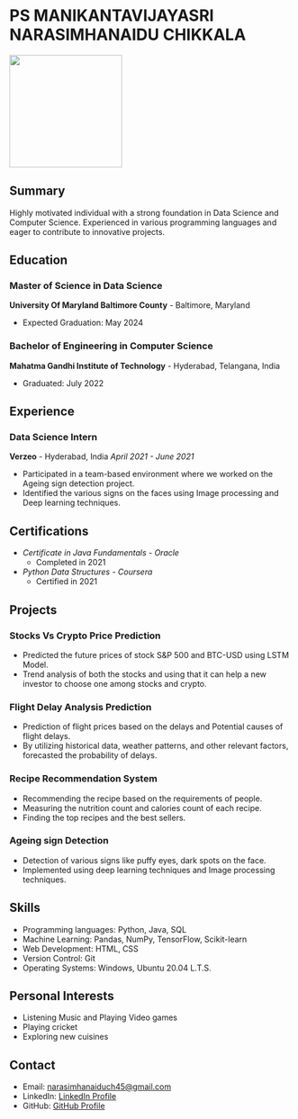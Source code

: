 
# PS MANIKANTAVIJAYASRI NARASIMHANAIDU CHIKKALA
<img src="https://github.com/narasimhachikkala/UMBC-DATA606-FALL2023-THURSDAY/assets/75675597/9df4a56c-1f2e-4e80-b9f2-691d3bab874c" width="200" height="200">


## Summary
Highly motivated individual with a strong foundation in Data Science and Computer Science. Experienced in various programming languages and eager to contribute to innovative projects.


## Education
### Master of Science in Data Science
**University Of Maryland Baltimore County** - Baltimore, Maryland
* Expected Graduation: May 2024

### Bachelor of Engineering in Computer Science
**Mahatma Gandhi Institute of Technology** - Hyderabad, Telangana, India
* Graduated: July 2022

## Experience
### Data Science Intern
**Verzeo** - Hyderabad, India
*April 2021 - June 2021*
- Participated in a team-based environment where we worked on the Ageing sign detection project. 
- Identified the various signs on the faces using Image processing and Deep learning techniques.

## Certifications
- *Certificate in Java Fundamentals - Oracle*
  - Completed in 2021
- *Python Data Structures - Coursera*
  - Certified in 2021

## Projects
### Stocks Vs Crypto Price Prediction
- Predicted the future prices of stock S&P 500 and BTC-USD using LSTM Model.
- Trend analysis of both the stocks and using that it can help a new investor to choose one among stocks and crypto.

### Flight Delay Analysis Prediction
- Prediction of flight prices based on the delays and Potential causes of flight delays.
- By utilizing historical data, weather patterns, and other relevant factors, forecasted the probability of delays.

### Recipe Recommendation System
- Recommending the recipe based on the requirements of people.
- Measuring the nutrition count and calories count of each recipe.
- Finding the top recipes and the best sellers.

### Ageing sign Detection
- Detection of various signs like puffy eyes, dark spots on the face.
- Implemented using deep learning techniques and Image processing techniques.

## Skills
- Programming languages: Python, Java, SQL
- Machine Learning: Pandas, NumPy, TensorFlow, Scikit-learn
- Web Development: HTML, CSS
- Version Control: Git
- Operating Systems: Windows, Ubuntu 20.04 L.T.S.

## Personal Interests
- Listening Music and Playing Video games
- Playing cricket
- Exploring new cuisines

## Contact
- Email: narasimhanaiduch45@gmail.com
- LinkedIn: [LinkedIn Profile](https://www.linkedin.com/in/narasimha-naidu-chikkala)
- GitHub: [GitHub Profile](https://github.com/narasimhachikkala)
